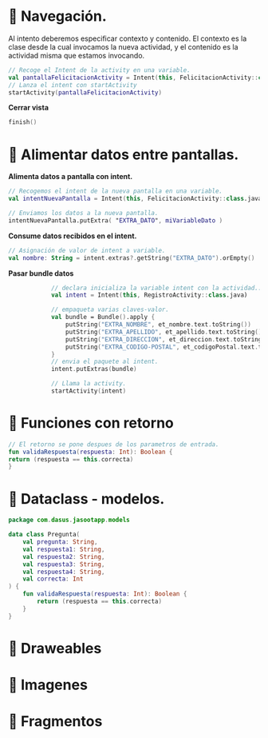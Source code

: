 # 📌 Navegación.
Al intento deberemos especificar contexto y contenido. El contexto es la clase desde la cual invocamos la nueva actividad, y el contenido es la actividad misma que estamos invocando.
```kotlin
// Recoge el Intent de la activity en una variable.
val pantallaFelicitacionActivity = Intent(this, FelicitacionActivity::class.java)
// Lanza el intent con startActivity
startActivity(pantallaFelicitacionActivity)
```
**Cerrar vista**
```kotlin
finish()
```

# 📌 Alimentar datos entre pantallas.

**Alimenta datos a pantalla con intent.**
```kotlin
// Recogemos el intent de la nueva pantalla en una variable.
val intentNuevaPantalla = Intent(this, FelicitacionActivity::class.java)

// Enviamos los datos a la nueva pantalla.
intentNuevaPantalla.putExtra( "EXTRA_DATO", miVariableDato )
```
**Consume datos recibidos en el intent.**
```kotlin
// Asignación de valor de intent a variable.
val nombre: String = intent.extras?.getString("EXTRA_DATO").orEmpty()
```

**Pasar bundle datos**
```kotlin
            // declara inicializa la variable intent con la actividad..
            val intent = Intent(this, RegistroActivity::class.java)

            // empaqueta varias claves-valor.
            val bundle = Bundle().apply {
                putString("EXTRA_NOMBRE", et_nombre.text.toString())
                putString("EXTRA_APELLIDO", et_apellido.text.toString())
                putString("EXTRA_DIRECCION", et_direccion.text.toString())
                putString("EXTRA_CODIGO-POSTAL", et_codigoPostal.text.toString())
            }
            // envia el paquete al intent.
            intent.putExtras(bundle)

            // Llama la activity.
            startActivity(intent)
```

# 📌 Funciones con retorno
```kotlin
// El retorno se pone despues de los parametros de entrada.
fun validaRespuesta(respuesta: Int): Boolean {  
return (respuesta == this.correcta)
}
```

# 📌 Dataclass - modelos.
```kotlin
package com.dasus.jasootapp.models

data class Pregunta(
    val pregunta: String,
    val respuesta1: String,
    val respuesta2: String,
    val respuesta3: String,
    val respuesta4: String,
    val correcta: Int
) {
    fun validaRespuesta(respuesta: Int): Boolean {
        return (respuesta == this.correcta)
    }
}
```

# 📌 Draweables

# 📌 Imagenes

# 📌 Fragmentos
